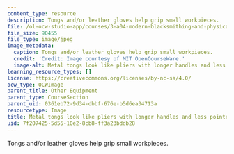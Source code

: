 ```yaml
---
content_type: resource
description: Tongs and/or leather gloves help grip small workpieces.
file: /ol-ocw-studio-app/courses/3-a04-modern-blacksmithing-and-physical-metallurgy-fall-2008/7f2074255d5510e28cb8ff3a23bddb28_037.jpg
file_size: 90455
file_type: image/jpeg
image_metadata:
  caption: Tongs and/or leather gloves help grip small workpieces.
  credit: 'Credit: Image courtesy of MIT OpenCourseWare.'
  image-alt: Metal tongs look like pliers with longer handles and less pointed jaws.
learning_resource_types: []
license: https://creativecommons.org/licenses/by-nc-sa/4.0/
ocw_type: OCWImage
parent_title: Other Equipment
parent_type: CourseSection
parent_uid: 0361eb72-9d34-dbbf-676e-b5d6ea34713a
resourcetype: Image
title: Metal tongs look like pliers with longer handles and less pointed jaws
uid: 7f207425-5d55-10e2-8cb8-ff3a23bddb28
---
```

Tongs and/or leather gloves help grip small workpieces.